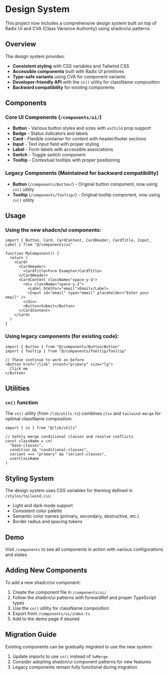 # Design System

This project now includes a comprehensive design system built on top of Radix UI and CVA (Class Variance Authority) using shadcn/ui patterns.

## Overview

The design system provides:

- **Consistent styling** with CSS variables and Tailwind CSS
- **Accessible components** built with Radix UI primitives  
- **Type-safe variants** using CVA for component variants
- **Developer-friendly API** with the `cn()` utility for className composition
- **Backward compatibility** for existing components

## Components

### Core UI Components (`/components/ui/`)

- **Button** - Various button styles and sizes with `asChild` prop support
- **Badge** - Status indicators and labels 
- **Card** - Flexible container for content with header/footer sections
- **Input** - Text input field with proper styling
- **Label** - Form labels with accessible associations
- **Switch** - Toggle switch component
- **Tooltip** - Contextual tooltips with proper positioning

### Legacy Components (Maintained for backward compatibility)

- **Button** (`/components/Button/`) - Original button component, now using `cn()` utility
- **Tooltip** (`/components/Tooltip/`) - Original tooltip component, now using `cn()` utility

## Usage

### Using the new shadcn/ui components:

```tsx
import { Button, Card, CardContent, CardHeader, CardTitle, Input, Label } from "@/components/ui"

function MyComponent() {
  return (
    <Card>
      <CardHeader>
        <CardTitle>Form Example</CardTitle>
      </CardHeader>
      <CardContent className="space-y-4">
        <div className="space-y-2">
          <Label htmlFor="email">Email</Label>
          <Input id="email" type="email" placeholder="Enter your email" />
        </div>
        <Button>Submit</Button>
      </CardContent>
    </Card>
  )
}
```

### Using legacy components (for existing code):

```tsx
import { Button } from "@/components/Button/Button"
import { Tooltip } from "@/components/Tooltip/Tooltip"

// These continue to work as before
<Button href="/link" intent="primary" size="lg">
  Click me
</Button>
```

## Utilities

### `cn()` function

The `cn()` utility (from `/lib/utils.ts`) combines `clsx` and `tailwind-merge` for optimal className composition:

```tsx
import { cn } from "@/lib/utils"

// Safely merge conditional classes and resolve conflicts
const className = cn(
  "base-classes",
  condition && "conditional-classes",
  variant === "primary" && "variant-classes",
  userClassName
)
```

## Styling System

The design system uses CSS variables for theming defined in `/styles/tailwind.css`:

- Light and dark mode support
- Consistent color palette
- Semantic color names (primary, secondary, destructive, etc.)
- Border radius and spacing tokens

## Demo

Visit `/components` to see all components in action with various configurations and states.

## Adding New Components

To add a new shadcn/ui component:

1. Create the component file in `/components/ui/`
2. Follow the shadcn/ui patterns with forwardRef and proper TypeScript types
3. Use the `cn()` utility for className composition
4. Export from `/components/ui/index.ts`
5. Add to the demo page if desired

## Migration Guide

Existing components can be gradually migrated to use the new system:

1. Update imports to use `cn()` instead of `twMerge`
2. Consider adopting shadcn/ui component patterns for new features
3. Legacy components remain fully functional during migration